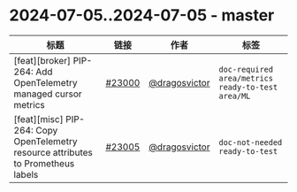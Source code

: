 # 2024-07-05..2024-07-05 - master
| 标题 | 链接 | 作者 | 标签 |
| - | :--: | :--: | - |
| [feat][broker] PIP-264: Add OpenTelemetry managed cursor metrics | [#23000](https://github.com/apache/pulsar/pull/23000) | [@dragosvictor](https://github.com/dragosvictor) | `doc-required` `area/metrics` `ready-to-test` `area/ML`  | 
| [feat][misc] PIP-264: Copy OpenTelemetry resource attributes to Prometheus labels | [#23005](https://github.com/apache/pulsar/pull/23005) | [@dragosvictor](https://github.com/dragosvictor) | `doc-not-needed` `ready-to-test`  | 
